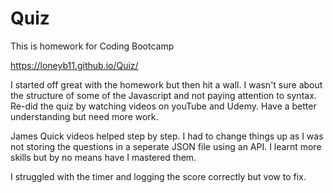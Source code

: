 # Quiz
This is homework for Coding Bootcamp

https://loneyb11.github.io/Quiz/



I started off great with the homework but then hit a wall.  I wasn't sure about the structure of some of the Javascript and not paying attention to syntax. Re-did the quiz by watching videos on youTube and Udemy.  Have a better understanding but need more work. 

James Quick videos helped step by step.  I had to change things up as I was not storing the questions in a seperate JSON file using an API.  I learnt more skills but by no means have I mastered them.  

I struggled with the timer and logging the score correctly but vow to fix.


